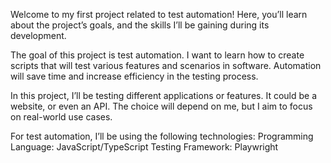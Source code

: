Welcome to my first project related to test automation! Here, you’ll learn about the project’s goals, and the skills I’ll be gaining during its development.

The goal of this project is test automation. I want to learn how to create scripts that will test various features and scenarios in software. Automation will save time and increase efficiency in the testing process.

In this project, I’ll be testing different applications or features. It could be a website, or even an API. The choice will depend on me, but I aim to focus on real-world use cases.

For test automation, I’ll be using the following technologies:
Programming Language:  JavaScript/TypeScript
Testing Framework: Playwright

